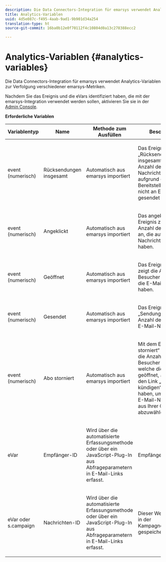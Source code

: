 ```yaml
---
description: Die Data Connectors-Integration für emarsys verwendet Analytics-Variablen zur Verfolgung verschiedener emarsys-Metriken.
title: Analytics-Variablen
uuid: 4d5e087c-f495-4aab-9ad1-9b901d34a254
translation-type: ht
source-git-commit: 16ba0b12e0f70112f4c10804d0a13c278388ecc2

---
```



# Analytics-Variablen {#analytics-variables}

Die Data Connectors-Integration für emarsys verwendet Analytics-Variablen zur Verfolgung verschiedener emarsys-Metriken.

Nachdem Sie das Ereignis und die eVars identifiziert haben, die mit der emarsys-Integration verwendet werden sollen, aktivieren Sie sie in der [Admin Console](https://docs.adobe.com/content/help/de-DE/analytics/admin/admin-tools/c-admin-tools.html).

**Erforderliche Variablen**

<table id="table_5B8F3A1EB55D4BB48F669FB84C857256"> 
 <thead> 
  <tr> 
   <th colname="col1" class="entry"> Variablentyp </th> 
   <th colname="col2" class="entry"> Name </th> 
   <th colname="col3" class="entry"> Methode zum Ausfüllen </th> 
   <th colname="col4" class="entry"> Beschreibung </th> 
  </tr>
 </thead>
 <tbody> 
  <tr> 
   <td colname="col1"> event (numerisch) </td> 
   <td colname="col2"> Rücksendungen insgesamt </td> 
   <td colname="col3"> <p>Automatisch aus emarsys importiert </p> </td> 
   <td colname="col4"> <p>Das Ereignis „Rücksendungen insgesamt“ zeigt die Anzahl der E-Mail-Nachrichten an, die aufgrund eines Bereitstellungsproblems nicht an Empfänger gesendet wurden. </p> </td> 
  </tr> 
  <tr> 
   <td colname="col1"> event (numerisch) </td> 
   <td colname="col2"> Angeklickt </td> 
   <td colname="col3"> <p>Automatisch aus emarsys importiert </p> </td> 
   <td colname="col4"> <p>Das angeklickte Ereignis zeigt die Anzahl der Besucher an, die auf die E-Mail-Nachricht geklickt haben. </p> </td> 
  </tr> 
  <tr> 
   <td colname="col1"> event (numerisch) </td> 
   <td colname="col2"> Geöffnet </td> 
   <td colname="col3"> <p>Automatisch aus emarsys importiert </p> </td> 
   <td colname="col4"> <p>Das Ereignis „Geöffnet“ zeigt die Anzahl der Besucher an, welche die E-Mail geöffnet haben. </p> </td> 
  </tr> 
  <tr> 
   <td colname="col1"> event (numerisch) </td> 
   <td colname="col2"> Gesendet </td> 
   <td colname="col3"> <p>Automatisch aus emarsys importiert </p> </td> 
   <td colname="col4"> <p>Das Ereignis „Sendungen“ zeigt die Anzahl der gesendeten E-Mail-Nachrichten an. </p> </td> 
  </tr> 
  <tr> 
   <td colname="col1"> event (numerisch) </td> 
   <td colname="col2"> Abo storniert </td> 
   <td colname="col3"> <p>Automatisch aus emarsys importiert </p> </td> 
   <td colname="col4"> <p>Mit dem Ereignis „Abo storniert“ können Sie die Anzahl der Besucher anzeigen, welche die E-Mail geöffnet, aber dann auf den Link „Abonnement kündigen“ geklickt haben, um zukünftige E-Mail-Nachrichten aus Ihrer Organisation abzuwählen. </p> </td> 
  </tr> 
  <tr> 
   <td colname="col1"> eVar </td> 
   <td colname="col2"> Empfänger-ID </td> 
   <td colname="col3"> <p>Wird über die automatisierte Erfassungsmethode oder über ein JavaScript-Plug-In aus Abfrageparametern in E-Mail-Links erfasst. </p> </td> 
   <td colname="col4"> Empfänger-ID </td> 
  </tr> 
  <tr> 
   <td colname="col1"> eVar  oder s.campaign </td> 
   <td colname="col2"> Nachrichten-ID </td> 
   <td colname="col3"> <p>Wird über die automatisierte Erfassungsmethode oder über ein JavaScript-Plug-In aus Abfrageparametern in E-Mail-Links erfasst. </p> </td> 
   <td colname="col4"> Dieser Wert wird häufig in der Kampagnenvariablen gespeichert. </td> 
  </tr> 
 </tbody> 
</table>

